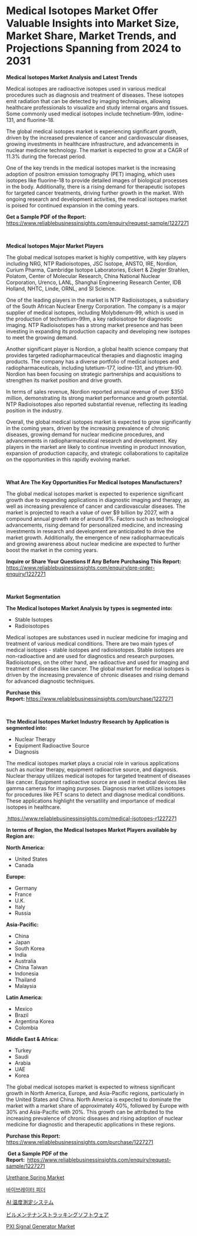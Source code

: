 <p><h1>Medical Isotopes Market Offer Valuable Insights into Market Size, Market Share, Market Trends, and Projections Spanning from 2024 to 2031</h1></p><p><strong>Medical Isotopes Market Analysis and Latest Trends</strong></p>
<p><p>Medical isotopes are radioactive isotopes used in various medical procedures such as diagnosis and treatment of diseases. These isotopes emit radiation that can be detected by imaging techniques, allowing healthcare professionals to visualize and study internal organs and tissues. Some commonly used medical isotopes include technetium-99m, iodine-131, and fluorine-18.</p><p>The global medical isotopes market is experiencing significant growth, driven by the increased prevalence of cancer and cardiovascular diseases, growing investments in healthcare infrastructure, and advancements in nuclear medicine technology. The market is expected to grow at a CAGR of 11.3% during the forecast period.</p><p>One of the key trends in the medical isotopes market is the increasing adoption of positron emission tomography (PET) imaging, which uses isotopes like fluorine-18 to provide detailed images of biological processes in the body. Additionally, there is a rising demand for therapeutic isotopes for targeted cancer treatments, driving further growth in the market. With ongoing research and development activities, the medical isotopes market is poised for continued expansion in the coming years.</p></p>
<p><strong>Get a Sample PDF of the Report:&nbsp;</strong> <a href="https://www.reliablebusinessinsights.com/enquiry/request-sample/1227271">https://www.reliablebusinessinsights.com/enquiry/request-sample/1227271</a></p>
<p>&nbsp;</p>
<p><strong>Medical Isotopes Major Market Players</strong></p>
<p><p>The global medical isotopes market is highly competitive, with key players including NRG, NTP Radioisotopes, JSC Isotope, ANSTO, IRE, Nordion, Curium Pharma, Cambridge Isotope Laboratories, Eckert & Ziegler Strahlen, Polatom, Center of Molecular Research, China National Nuclear Corporation, Urenco, LANL, Shanghai Engineering Research Center, IDB Holland, NHTC, Linde, ORNL, and SI Science.</p><p>One of the leading players in the market is NTP Radioisotopes, a subsidiary of the South African Nuclear Energy Corporation. The company is a major supplier of medical isotopes, including Molybdenum-99, which is used in the production of technetium-99m, a key radioisotope for diagnostic imaging. NTP Radioisotopes has a strong market presence and has been investing in expanding its production capacity and developing new isotopes to meet the growing demand.</p><p>Another significant player is Nordion, a global health science company that provides targeted radiopharmaceutical therapies and diagnostic imaging products. The company has a diverse portfolio of medical isotopes and radiopharmaceuticals, including lutetium-177, iodine-131, and yttrium-90. Nordion has been focusing on strategic partnerships and acquisitions to strengthen its market position and drive growth.</p><p>In terms of sales revenue, Nordion reported annual revenue of over $350 million, demonstrating its strong market performance and growth potential. NTP Radioisotopes also reported substantial revenue, reflecting its leading position in the industry.</p><p>Overall, the global medical isotopes market is expected to grow significantly in the coming years, driven by the increasing prevalence of chronic diseases, growing demand for nuclear medicine procedures, and advancements in radiopharmaceutical research and development. Key players in the market are likely to continue investing in product innovation, expansion of production capacity, and strategic collaborations to capitalize on the opportunities in this rapidly evolving market.</p></p>
<p>&nbsp;</p>
<p><strong>What Are The Key Opportunities For Medical Isotopes Manufacturers?</strong></p>
<p><p>The global medical isotopes market is expected to experience significant growth due to expanding applications in diagnostic imaging and therapy, as well as increasing prevalence of cancer and cardiovascular diseases. The market is projected to reach a value of over $9 billion by 2027, with a compound annual growth rate of around 9%. Factors such as technological advancements, rising demand for personalized medicine, and increasing investments in research and development are anticipated to drive the market growth. Additionally, the emergence of new radiopharmaceuticals and growing awareness about nuclear medicine are expected to further boost the market in the coming years.</p></p>
<p><strong>Inquire or Share Your Questions If Any Before Purchasing This Report:</strong> <a href="https://www.reliablebusinessinsights.com/enquiry/pre-order-enquiry/1227271">https://www.reliablebusinessinsights.com/enquiry/pre-order-enquiry/1227271</a></p>
<p>&nbsp;</p>
<p><strong>Market Segmentation</strong></p>
<p><strong>The Medical Isotopes Market Analysis by types is segmented into:</strong></p>
<p><ul><li>Stable Isotopes</li><li>Radioisotopes</li></ul></p>
<p><p>Medical isotopes are substances used in nuclear medicine for imaging and treatment of various medical conditions. There are two main types of medical isotopes - stable isotopes and radioisotopes. Stable isotopes are non-radioactive and are used for diagnostics and research purposes. Radioisotopes, on the other hand, are radioactive and used for imaging and treatment of diseases like cancer. The global market for medical isotopes is driven by the increasing prevalence of chronic diseases and rising demand for advanced diagnostic techniques.</p></p>
<p><strong>Purchase this Report:&nbsp;</strong><a href="https://www.reliablebusinessinsights.com/purchase/1227271">https://www.reliablebusinessinsights.com/purchase/1227271</a></p>
<p>&nbsp;</p>
<p><strong>The Medical Isotopes Market Industry Research by Application is segmented into:</strong></p>
<p><ul><li>Nuclear Therapy</li><li>Equipment Radioactive Source</li><li>Diagnosis</li></ul></p>
<p><p>The medical isotopes market plays a crucial role in various applications such as nuclear therapy, equipment radioactive source, and diagnosis. Nuclear therapy utilizes medical isotopes for targeted treatment of diseases like cancer. Equipment radioactive source are used in medical devices like gamma cameras for imaging purposes. Diagnosis market utilizes isotopes for procedures like PET scans to detect and diagnose medical conditions. These applications highlight the versatility and importance of medical isotopes in healthcare.</p></p>
<p><a href="https://www.reliablebusinessinsights.com/medical-isotopes-r1227271">&nbsp;https://www.reliablebusinessinsights.com/medical-isotopes-r1227271</a></p>
<p><strong>In terms of Region, the Medical Isotopes Market Players available by Region are:</strong></p>
<p>
    <p> <strong> North America: </strong>
        <ul>
            <li>United States</li>
            <li>Canada</li>
        </ul>
        </p> 
    <p> <strong> Europe: </strong>
        <ul>
            <li>Germany</li>
            <li>France</li>
            <li>U.K.</li>
            <li>Italy</li>
            <li>Russia</li>
        </ul>
        </p> 
    <p> <strong> Asia-Pacific: </strong>
        <ul>
            <li>China</li>
            <li>Japan</li>
            <li>South Korea</li>
            <li>India</li>
            <li>Australia</li>
            <li>China Taiwan</li>
            <li>Indonesia</li>
            <li>Thailand</li>
            <li>Malaysia</li>
        </ul>
        </p> 
    <p> <strong> Latin America: </strong>
        <ul>
            <li>Mexico</li>
            <li>Brazil</li>
            <li>Argentina Korea</li>
            <li>Colombia</li>
        </ul>
        </p> 
    <p> <strong> Middle East & Africa: </strong>
        <ul>
            <li>Turkey</li>
            <li>Saudi</li>
            <li>Arabia</li>
            <li>UAE</li>
            <li>Korea</li>
        </ul>
    </p>
    </p>
<p><p>The global medical isotopes market is expected to witness significant growth in North America, Europe, and Asia-Pacific regions, particularly in the United States and China. North America is expected to dominate the market with a market share of approximately 40%, followed by Europe with 30% and Asia-Pacific with 20%. This growth can be attributed to the increasing prevalence of chronic diseases and rising adoption of nuclear medicine for diagnostic and therapeutic applications in these regions.</p></p>
<p><strong>Purchase this Report: </strong><a href="https://www.reliablebusinessinsights.com/purchase/1227271">https://www.reliablebusinessinsights.com/purchase/1227271</a></p>
<p>&nbsp;<strong>Get a Sample PDF of the Report:&nbsp;&nbsp;</strong><a href="https://www.reliablebusinessinsights.com/enquiry/request-sample/1227271">https://www.reliablebusinessinsights.com/enquiry/request-sample/1227271</a></p>
<p><strong></strong></p>
<p><p><a href="https://github.com/seekum/Market-Research-Report-List-3/blob/main/urethane-spring-market.md">Urethane Spring Market</a></p><p><a href="https://github.com/idcefvhkdut6/Market-Research-Report-List-2/blob/main/7612217179121.md">바이브레이터 피더</a></p><p><a href="https://github.com/JessKilback/Market-Research-Report-List-1/blob/main/9104965165965.md">AI 温度測定システム</a></p><p><a href="https://github.com/BoydYundt1/Market-Research-Report-List-1/blob/main/7038834165964.md">ビルメンテナンストラッキングソフトウェア</a></p><p><a href="https://github.com/nancykennedykellievqfqt2/Market-Research-Report-List-3/blob/main/pxi-signal-generator-market.md">PXI Signal Generator Market</a></p></p>